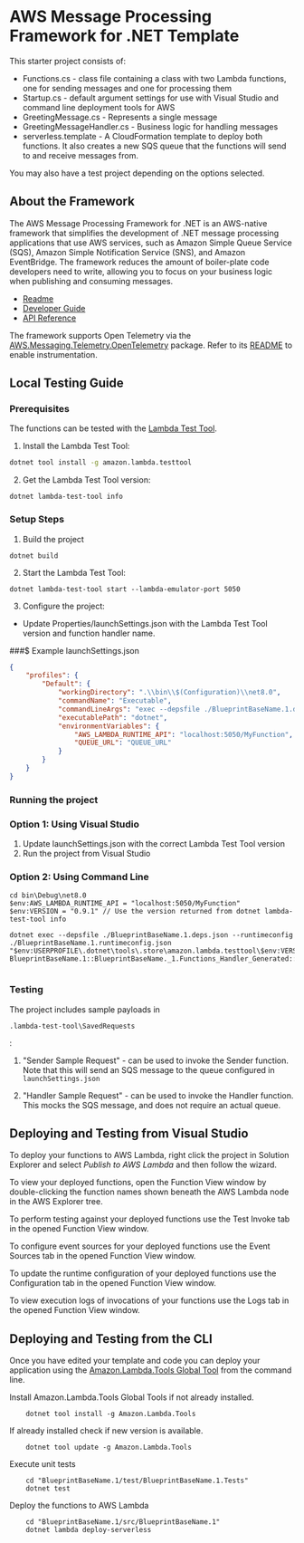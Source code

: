 # AWS Message Processing Framework for .NET Template

This starter project consists of:
* Functions.cs - class file containing a class with two Lambda functions, one for sending messages and one for processing them
* Startup.cs - default argument settings for use with Visual Studio and command line deployment tools for AWS
* GreetingMessage.cs - Represents a single message
* GreetingMessageHandler.cs - Business logic for handling messages
* serverless.template - A CloudFormation template to deploy both functions. It also creates a new SQS queue that the functions will send to and receive messages from. 

You may also have a test project depending on the options selected.

## About the Framework

The AWS Message Processing Framework for .NET is an AWS-native framework that simplifies the development of .NET message processing applications that use AWS services, such as Amazon Simple Queue Service (SQS), Amazon Simple Notification Service (SNS), and Amazon EventBridge. 
The framework reduces the amount of boiler-plate code developers need to write, allowing you to focus on your business logic when publishing and consuming messages.

* [Readme](https://github.com/awslabs/aws-dotnet-messaging/blob/main/README.md)
* [Developer Guide](https://docs.aws.amazon.com/sdk-for-net/v3/developer-guide/msg-proc-fw.html)
* [API Reference](https://awslabs.github.io/aws-dotnet-messaging/api/AWS.Messaging.html)

The framework supports Open Telemetry via the [AWS.Messaging.Telemetry.OpenTelemetry](https://www.nuget.org/packages/AWS.Messaging.Telemetry.OpenTelemetry/) package. Refer to its [README](https://github.com/awslabs/aws-dotnet-messaging/blob/main/src/AWS.Messaging.Telemetry.OpenTelemetry/README.md) to enable instrumentation.

## Local Testing Guide

### Prerequisites
The functions can be tested with the [Lambda Test Tool](https://github.com/aws/aws-lambda-dotnet/tree/master/Tools/LambdaTestTool-v2).

1. Install the Lambda Test Tool:
```bash
dotnet tool install -g amazon.lambda.testtool
```

2. Get the Lambda Test Tool version:

```
dotnet lambda-test-tool info
```

### Setup Steps


1. Build the project

```
dotnet build
```

2. Start the Lambda Test Tool:

```
dotnet lambda-test-tool start --lambda-emulator-port 5050
```

3. Configure the project:
* Update Properties/launchSettings.json with the Lambda Test Tool version and function handler name.

###$ Example launchSettings.json

```json
{
    "profiles": {
        "Default": {
            "workingDirectory": ".\\bin\\$(Configuration)\\net8.0",
            "commandName": "Executable",
            "commandLineArgs": "exec --depsfile ./BlueprintBaseName.1.deps.json  --runtimeconfig ./BlueprintBaseName.1.runtimeconfig.json %USERPROFILE%/.dotnet/tools/.store/amazon.lambda.testtool/${VERSION}/amazon.lambda.testtool/${VERSION}/content/Amazon.Lambda.RuntimeSupport/net8.0/Amazon.Lambda.RuntimeSupport.dll BlueprintBaseName.1::BlueprintBaseName._1.Functions_Handler_Generated::Handler",
            "executablePath": "dotnet",
            "environmentVariables": {
                "AWS_LAMBDA_RUNTIME_API": "localhost:5050/MyFunction",
                "QUEUE_URL": "QUEUE_URL"
            }
        }
    }
}

```


### Running the project

### Option 1: Using Visual Studio
1. Update launchSettings.json with the correct Lambda Test Tool version
2. Run the project from Visual Studio


### Option 2: Using Command Line


```
cd bin\Debug\net8.0
$env:AWS_LAMBDA_RUNTIME_API = "localhost:5050/MyFunction"
$env:VERSION = "0.9.1" // Use the version returned from dotnet lambda-test-tool info

dotnet exec --depsfile ./BlueprintBaseName.1.deps.json --runtimeconfig ./BlueprintBaseName.1.runtimeconfig.json "$env:USERPROFILE\.dotnet\tools\.store\amazon.lambda.testtool\$env:VERSION\amazon.lambda.testtool\$env:VERSION\content\Amazon.Lambda.RuntimeSupport\net8.0\Amazon.Lambda.RuntimeSupport.dll" BlueprintBaseName.1::BlueprintBaseName._1.Functions_Handler_Generated::Handler


```

### Testing

The project includes sample payloads in 

```plaintext
.lambda-test-tool\SavedRequests
```

:

1. "Sender Sample Request" - can be used to invoke the Sender function. Note that this will send an SQS message to the queue configured in `launchSettings.json` 
    
2. "Handler Sample Request" - can be used to invoke the Handler function. This mocks the SQS message, and does not require an actual queue.


## Deploying and Testing from Visual Studio

To deploy your functions to AWS Lambda, right click the project in Solution Explorer and select *Publish to AWS Lambda* and then follow the wizard.

To view your deployed functions, open the Function View window by double-clicking the function names shown beneath the AWS Lambda node in the AWS Explorer tree.

To perform testing against your deployed functions use the Test Invoke tab in the opened Function View window.

To configure event sources for your deployed functions use the Event Sources tab in the opened Function View window.

To update the runtime configuration of your deployed functions use the Configuration tab in the opened Function View window.

To view execution logs of invocations of your functions use the Logs tab in the opened Function View window.

## Deploying and Testing from the CLI

Once you have edited your template and code you can deploy your application using the [Amazon.Lambda.Tools Global Tool](https://github.com/aws/aws-extensions-for-dotnet-cli#aws-lambda-amazonlambdatools) from the command line.

Install Amazon.Lambda.Tools Global Tools if not already installed.
```
    dotnet tool install -g Amazon.Lambda.Tools
```

If already installed check if new version is available.
```
    dotnet tool update -g Amazon.Lambda.Tools
```

Execute unit tests
```
    cd "BlueprintBaseName.1/test/BlueprintBaseName.1.Tests"
    dotnet test
```

Deploy the functions to AWS Lambda
```
    cd "BlueprintBaseName.1/src/BlueprintBaseName.1"
    dotnet lambda deploy-serverless
```
